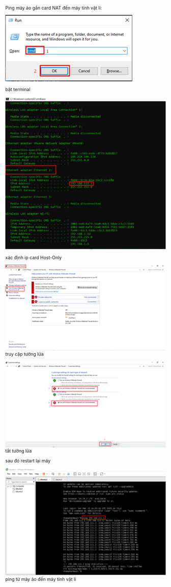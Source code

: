 Ping máy ảo gắn card NAT đến máy tính vật lí:


![alt text](image-1.png)

bật terminal

![alt text](image-2.png)

xác định ip card Host-Only

![alt text](image-3.png)
truy cập tường lửa

![alt text](image-4.png)
tắt tường lửa

sau đó restart lại máy

![alt text](image.png)
ping từ máy ảo đến máy tính vật lí